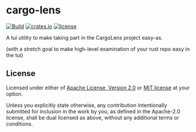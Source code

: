 
# cargo-lens
[![Build](https://github.com/CargoLens/cargo-lens/actions/workflows/ci.yml/badge.svg)](https://github.com/CargoLens/cargo-lens/actions/workflows/ci.yml)
[![crates.io](https://img.shields.io/crates/v/cargo-lens.svg)](https://crates.io/crates/cargo-lens)
[![license](https://img.shields.io/badge/license-Apache--2.0_OR_MIT-blue?style=flat-square)](#license)

A tui utility to make taking part in the CargoLens project easy-as.


(with a stretch goal to make high-level examination of your rust repo easy in the tui)


## License

Licensed under either of [Apache License, Version 2.0](LICENSE-APACHE) or
[MIT license](LICENSE-MIT) at your option.

Unless you explicitly state otherwise, any contribution intentionally submitted
for inclusion in the work by you, as defined in the Apache-2.0 license, shall
be dual licensed as above, without any additional terms or conditions.
